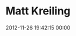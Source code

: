 ---
title: "Matt Kreiling"
date: 2012-11-26 19:42:15 00:00
permalink: /tinynow
twitter: "tinynow"
likes: [954]
id: 1623
gravatar: "http://www.gravatar.com/avatar/54749811ca54ae0978118abb6b3763b1"
---
